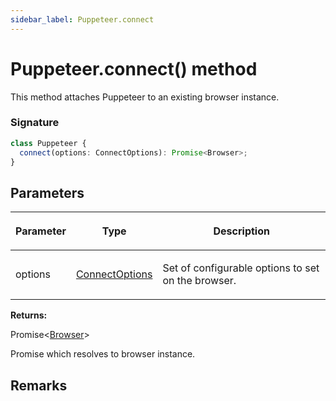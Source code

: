 ```yaml
---
sidebar_label: Puppeteer.connect
---
```


# Puppeteer.connect() method

This method attaches Puppeteer to an existing browser instance.

### Signature

```typescript
class Puppeteer {
  connect(options: ConnectOptions): Promise<Browser>;
}
```

## Parameters

<table><thead><tr><th>

Parameter

</th><th>

Type

</th><th>

Description

</th></tr></thead>
<tbody><tr><td>

options

</td><td>

[ConnectOptions](./puppeteer.connectoptions.md)

</td><td>

Set of configurable options to set on the browser.

</td></tr>
</tbody></table>

**Returns:**

Promise&lt;[Browser](./puppeteer.browser.md)&gt;

Promise which resolves to browser instance.

## Remarks
